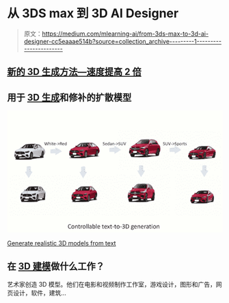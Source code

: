 # 从 3DS max 到 3D AI Designer

> 原文：<https://medium.com/mlearning-ai/from-3ds-max-to-3d-ai-designer-cc5eaaae514b?source=collection_archive---------1----------------------->

## [新的 3D 生成方法—速度提高 2 倍](https://open.substack.com/pub/mlearning/p/new-3d-generation-method-2faster?r=z7zu8&utm_campaign=post&utm_medium=web)

## 用于 [3D 生成](https://open.substack.com/pub/mlearning/p/democratization-of-3d-content-creation?r=z7zu8&utm_campaign=post&utm_medium=web)和修补的扩散模型

[![](img/45b3dbbba7db198a43d34300954647a8.png)](https://open.substack.com/pub/mlearning/p/new-3d-generation-method-2faster?r=z7zu8&utm_campaign=post&utm_medium=web)

[Generate realistic 3D models from text](https://open.substack.com/pub/mlearning/p/generate-realistic-3d-models-from?r=9hp4d&utm_campaign=post&utm_medium=web)

## 在 [3D 建模](https://open.substack.com/pub/mlearning/p/generate-realistic-3d-models-from?r=z7zu8&utm_campaign=post&utm_medium=web)做什么工作？

艺术家创造 3D 模型。他们在电影和视频制作工作室，游戏设计，图形和广告，网页设计，软件，建筑…